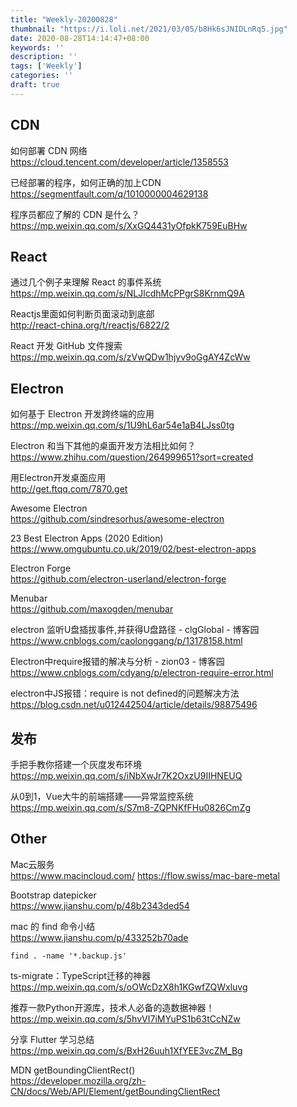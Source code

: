 ```yaml
---
title: "Weekly-20200828"
thumbnail: "https://i.loli.net/2021/03/05/b8Hk6sJNIDLnRq5.jpg"
date: 2020-08-28T14:14:47+08:00
keywords: ''
description: ''
tags: ['Weekly']
categories: ''
draft: true
---
```


## CDN

如何部署 CDN 网络  
https://cloud.tencent.com/developer/article/1358553

已经部署的程序，如何正确的加上CDN  
https://segmentfault.com/q/1010000004629138

程序员都应了解的 CDN 是什么？  
https://mp.weixin.qq.com/s/XxGQ4431yOfpkK759EuBHw

## React

通过几个例子来理解 React 的事件系统  
https://mp.weixin.qq.com/s/NLJlcdhMcPPgrS8KrnmQ9A

Reactjs里面如何判断页面滚动到底部  
http://react-china.org/t/reactjs/6822/2

React 开发 GitHub 文件搜索  
https://mp.weixin.qq.com/s/zVwQDw1hjyv9oGgAY4ZcWw

## Electron

如何基于 Electron 开发跨终端的应用  
https://mp.weixin.qq.com/s/1U9hL6ar54e1aB4LJss0tg

Electron 和当下其他的桌面开发方法相比如何？  
https://www.zhihu.com/question/264999651?sort=created

用Electron开发桌面应用  
http://get.ftqq.com/7870.get  

Awesome Electron   
https://github.com/sindresorhus/awesome-electron

23 Best Electron Apps (2020 Edition)  
https://www.omgubuntu.co.uk/2019/02/best-electron-apps

Electron Forge  
https://github.com/electron-userland/electron-forge

Menubar  
https://github.com/maxogden/menubar

electron 监听U盘插拔事件,并获得U盘路径 - clgGlobal - 博客园  
https://www.cnblogs.com/caolonggang/p/13178158.html

Electron中require报错的解决与分析 - zion03 - 博客园  
https://www.cnblogs.com/cdyang/p/electron-require-error.html

electron中JS报错：require is not defined的问题解决方法  
https://blog.csdn.net/u012442504/article/details/98875496

## 发布

手把手教你搭建一个灰度发布环境  
https://mp.weixin.qq.com/s/iNbXwJr7K2OxzU9IIHNEUQ

从0到1，Vue大牛的前端搭建——异常监控系统  
https://mp.weixin.qq.com/s/S7m8-ZQPNKfFHu0826CmZg


## Other

Mac云服务  
https://www.macincloud.com/
https://flow.swiss/mac-bare-metal

Bootstrap datepicker  
https://www.jianshu.com/p/48b2343ded54

mac 的 find 命令小结  
https://www.jianshu.com/p/433252b70ade
```
find . -name '*.backup.js'
```

ts-migrate：TypeScript迁移的神器  
https://mp.weixin.qq.com/s/oOWcDzX8h1KGwfZQWxluvg

推荐一款Python开源库，技术人必备的造数据神器！  
https://mp.weixin.qq.com/s/5hvVI7iMYuPS1b63tCcNZw

分享 Flutter 学习总结  
https://mp.weixin.qq.com/s/BxH26uuh1XfYEE3vcZM_Bg

MDN getBoundingClientRect()  
https://developer.mozilla.org/zh-CN/docs/Web/API/Element/getBoundingClientRect


